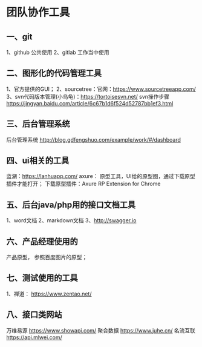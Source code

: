 # 团队协作工具
## 一、git
1、github   公共使用
2、gitlab   工作当中使用

## 二、图形化的代码管理工具
1、官方提供的GUI；
2、sourcetree：官网：https://www.sourcetreeapp.com/
3、svn代码版本管理(小乌龟)：https://tortoisesvn.net/
svn操作步骤
https://jingyan.baidu.com/article/6c67b1d6f524d52787bb1ef3.html

## 三、后台管理系统
后台管理系统
http://blog.gdfengshuo.com/example/work/#/dashboard

## 四、ui相关的工具
蓝湖：https://lanhuapp.com/
axure： 原型工具，UI给的原型图，通过下载原型插件才能打开；
下载原型插件：Axure RP Extension for Chrome

## 五、后台java/php用的接口文档工具
1、word文档
2、markdown文档
3、http://swagger.io

## 六、产品经理使用的
产品原型，
参照百度图片的原型；

## 七、测试使用的工具
1、禅道： https://www.zentao.net/

## 八、接口类网站
万维易源 https://www.showapi.com/
聚合数据 https://www.juhe.cn/ 
名流互联 https://api.mlwei.com/